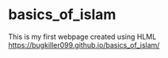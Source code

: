 # basics_of_islam
This is my first webpage created using HLML
https://bugkiller099.github.io/basics_of_islam/
